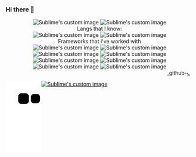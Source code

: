 ### Hi there 👋

<div align="center"> 
<img src="https://github-readme-stats.vercel.app/api/top-langs/?username=grubba27&layout=compact&hide=html,css,blade,ruby,java, kotlin" alt="Sublime's custom image"/>
  <img src="https://github-readme-stats.vercel.app/api?username=grubba27&show_icons=true&theme=onedark&count_private=true" alt="Sublime's custom image"/>
  </div>




<div align="center"> 
  Langs that I know: </br>  
<img src="https://img.shields.io/badge/javascript-%23323330.svg?style=for-the-badge&logo=javascript&logoColor=%23F7DF1E" alt="Sublime's custom image"/>
<img src="https://img.shields.io/badge/typescript-%23007ACC.svg?style=for-the-badge&logo=typescript&logoColor=white" alt="Sublime's custom image"/>
  </div>
  
 
<div align="center"> 
<span>Frameworks that i've worked with<span/> </br>  
<img src="https://img.shields.io/badge/SASS-hotpink.svg?style=for-the-badge&logo=SASS&logoColor=white" alt="Sublime's custom image"/>
<img src="https://img.shields.io/badge/rxjs-%23B7178C.svg?style=for-the-badge&logo=reactivex&logoColor=white" alt="Sublime's custom image"/>
<img src="https://img.shields.io/badge/react-%2320232a.svg?style=for-the-badge&logo=react&logoColor=%2361DAFB" alt="Sublime's custom image"/>
  <img src="https://img.shields.io/badge/node.js-6DA55F?style=for-the-badge&logo=node.js&logoColor=white" alt="Sublime's custom image"/>
<img src="https://img.shields.io/badge/Next-black?style=for-the-badge&logo=next.js&logoColor=white" alt="Sublime's custom image"/>
  <img src="https://img.shields.io/badge/materialui-%230081CB.svg?style=for-the-badge&logo=material-ui&logoColor=white" alt="Sublime's custom image"/>
  <img src="https://img.shields.io/badge/bootstrap-%23563D7C.svg?style=for-the-badge&logo=bootstrap&logoColor=white" alt="Sublime's custom image"/>
<img src="https://img.shields.io/badge/angular-%23DD0031.svg?style=for-the-badge&logo=angular&logoColor=white" alt="Sublime's custom image"/>
  
  </div>
 
<div>
    <img align="right" alt="github-gif" height="140" style="border-radius:50px;" src="https://user-images.githubusercontent.com/5713670/87202985-820dcb80-c2b6-11ea-9f56-7ec461c497c3.gif">

</div>

##
<div style="display: inline_block">
 <a href="https://twitter.com/que_cara_legal" target="_blank"> <img src="https://img.shields.io/badge/twitter-%23007ACC.svg?style=for-the-badge&logo=twitter&logoColor=white" alt="Sublime's custom image"/></a> 
   <img align="left" src="https://github.com/Grubba27/Grubba27/blob/output/github-contribution-grid-snake.svg" alt="Sublime's custom image"/>

</div>
